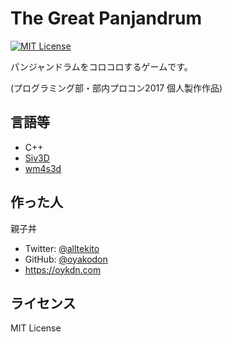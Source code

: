 # The Great Panjandrum

[![MIT License](http://img.shields.io/badge/license-MIT-blue.svg?style=flat)](LICENSE)

パンジャンドラムをコロコロするゲームです。

(プログラミング部・部内プロコン2017 個人製作作品)

## 言語等

- C++
- [Siv3D](http://play-siv3d.hateblo.jp/)
- [wm4s3d](https://github.com/oyakodon/wm4s3d/)

## 作った人

親子丼

- Twitter: [@alltekito](https://twitter.com/alltekito)
- GitHub: [@oyakodon](https://github.com/oyakodon)
- <https://oykdn.com>

## ライセンス

MIT License
